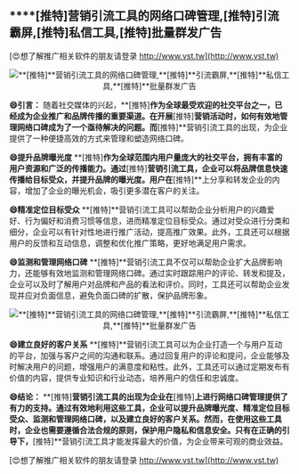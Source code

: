 ## ****[推特]**营销引流工具的网络口碑管理,**[推特]**引流霸屏,**[推特]**私信工具,**[推特]**批量群发广告**

[😍想了解推广相关软件的朋友请登录 http://www.vst.tw](http://www.vst.tw)

 <center><img src="https://vst.tw/MP4/tuiguang/png/6.png" alt="**[推特]**营销引流工具的网络口碑管理,**[推特]**引流霸屏,**[推特]**私信工具,**[推特]**批量群发广告"></center>

**😄引言：**
随着社交媒体的兴起，**[推特]**作为全球最受欢迎的社交平台之一，已经成为企业推广和品牌传播的重要渠道。在开展**[推特]**营销活动时，如何有效地管理网络口碑成为了一个亟待解决的问题。而**[推特]**营销引流工具的出现，为企业提供了一种便捷高效的方式来管理和塑造网络口碑。

**😄提升品牌曝光度**
**[推特]**作为全球范围内用户量庞大的社交平台，拥有丰富的用户资源和广泛的传播能力。通过**[推特]**营销引流工具，企业可以将品牌信息快速传播给目标受众，并提升品牌的曝光度。用户在**[推特]**上分享和转发企业的内容，增加了企业的曝光机会，吸引更多潜在客户的关注。

**😄精准定位目标受众**
**[推特]**营销引流工具可以帮助企业分析用户的兴趣爱好、行为偏好和消费习惯等信息，进而精准定位目标受众。通过对受众进行分类和细分，企业可以有针对性地进行推广活动，提高推广效果。此外，工具还可以根据用户的反馈和互动信息，调整和优化推广策略，更好地满足用户需求。

**😄监测和管理网络口碑**
**[推特]**营销引流工具不仅可以帮助企业扩大品牌影响力，还能够有效地监测和管理网络口碑。通过实时跟踪用户的评论、转发和提及，企业可以及时了解用户对品牌和产品的看法和评价。同时，工具还可以帮助企业发现并应对负面信息，避免负面口碑的扩散，保护品牌形象。

 <center><img src="https://vst.tw/MP4/tuiguang/png/3.png" alt="**[推特]**营销引流工具的网络口碑管理,**[推特]**引流霸屏,**[推特]**私信工具,**[推特]**批量群发广告"></center>

**😄建立良好的客户关系**
**[推特]**营销引流工具可以为企业打造一个与用户互动的平台，加强与客户之间的沟通和联系。通过回复用户的评论和提问，企业能够及时解决用户的问题，增强用户的满意度和粘性。此外，工具还可以通过定期发布有价值的内容，提供专业知识和行业动态，培养用户的信任和忠诚度。

**😄结论：**
**[推特]**营销引流工具的出现为企业在**[推特]**上进行网络口碑管理提供了有力的支持。通过有效地利用这些工具，企业可以提升品牌曝光度、精准定位目标受众、监测和管理网络口碑，以及建立良好的客户关系。然而，在使用这些工具时，企业也需要遵循合法合规的原则，保护用户隐私和信息安全。只有在正确的引导下，**[推特]**营销引流工具才能发挥最大的价值，为企业带来可观的商业效益。

[😍想了解推广相关软件的朋友请登录 http://www.vst.tw](http://www.vst.tw)



